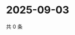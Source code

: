 # 2025-09-03

共 0 条

<!-- BEGIN ZHIHUVIDEO -->
<!-- 最后更新时间 Wed Sep 03 2025 23:11:34 GMT+0800 (China Standard Time) -->

<!-- END ZHIHUVIDEO -->
